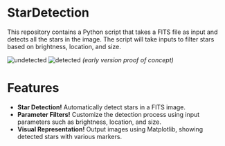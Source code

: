 # StarDetection

This repository contains a Python script that takes a FITS file as input and detects all the stars in the image. The script will take inputs to filter stars based on brightness, location, and size.

![undetected](https://github.com/user-attachments/assets/228376e9-d718-49b7-b014-0b292f84df6a)
![detected](https://github.com/user-attachments/assets/6b277834-a774-4421-93af-81fd91fccbdc) *(early version proof of concept)*

# Features
- **Star Detection!** Automatically detect stars in a FITS image.
- **Parameter Filters!** Customize the detection process using input parameters such as brightness, location, and size.
- **Visual Representation!** Output images using Matplotlib, showing detected stars with various markers.

